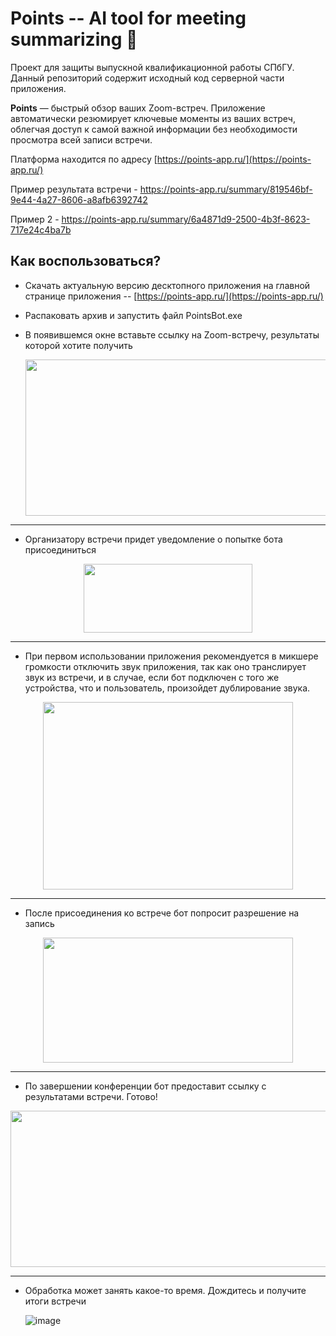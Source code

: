 # Points -- AI tool for meeting summarizing 👀
Проект для защиты выпускной квалификационной работы СПбГУ.
Данный репозиторий содержит исходный код серверной части приложения.

**Points** — быстрый обзор ваших Zoom-встреч. Приложение автоматически резюмирует ключевые моменты из ваших встреч, облегчая доступ к самой важной информации без необходимости просмотра всей записи встречи.

Платформа находится по адресу [https://points-app.ru/](https://points-app.ru/)

Пример результата встречи - https://points-app.ru/summary/819546bf-9e44-4a27-8606-a8afb6392742

Пример 2 - https://points-app.ru/summary/6a4871d9-2500-4b3f-8623-717e24c4ba7b

## Как воспользоваться?
* Скачать актуальную версию десктопного приложения на главной странице приложения -- [https://points-app.ru/](https://points-app.ru/)

*  Распаковать архив и запустить файл PointsBot.exe
  
* В появившемся окне вставьте ссылку на Zoom-встречу, результаты которой хотите получить

  <p align="center" width="100%">
    <img src="https://github.com/shesea/meetingAI/assets/57802587/ff5b17af-c2e6-42d7-a266-ecbfb65edaa9" width="530" height="250">
  </p>
  
***
* Организатору встречи придет уведомление о попытке бота присоединиться
  
<p align="center" width="100%">
  <img src="https://github.com/shesea/meetingAI/assets/57802587/9efafd72-6770-4838-9dbd-44603b3139c4" width="270" height="110">
</p>

***
* При первом использовании приложения рекомендуется в микшере громкости отключить звук приложения, так как оно транслирует звук из встречи, и в случае, если бот подключен с того же устройства, что и пользователь, произойдет дублирование звука.

<p align="center" width="100%">
  <img src="https://github.com/shesea/meetingAI/assets/57802587/95171784-30e2-481c-95f0-f1c62ec0a912" width="400" height="300">
</p>

  
***
* После присоединения ко встрече бот попросит разрешение на запись

<p align="center" width="100%">
  <img src="https://github.com/shesea/meetingAI/assets/57802587/1647f521-79af-4fce-adea-3a653b08bd55" width="400" height="200">
</p>

***
* По завершении конференции бот предоставит ссылку с результатами встречи. Готово!

<p align="center" width="100%">
  <img src="https://github.com/shesea/meetingAI/assets/57802587/edf1f6b4-df4b-4a39-bc7b-9992192ecdd8" width="530" height="250">
</p>
  
*** 
* Обработка может занять какое-то время. Дождитесь и получите итоги встречи
  
  ![image](https://github.com/shesea/meetingAI/assets/57802587/c48f36b0-9dde-45d7-92a8-b9ebe1c4418a)

